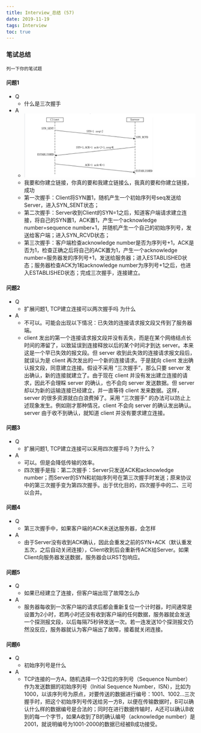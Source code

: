 ```yaml
---
title: Interview_总结 (57)
date: 2019-11-19
tags: Interview
toc: true
---
```


### 笔试总结
    列一下你的笔试题 

<!-- more -->

#### 问题1
- Q
    * 什么是三次握手
- A
    * ![三次握手](/img/20191119_1.png)
    * 我要和你建立链接，你真的要和我建立链接么，我真的要和你建立链接，成功
    * 第一次握手：Client将SYN置1，随机产生一个初始序列号seq发送给Server，进入SYN_SENT状态；
    * 第二次握手：Server收到Client的SYN=1之后，知道客户端请求建立连接，将自己的SYN置1，ACK置1，产生一个acknowledge number=sequence number+1，并随机产生一个自己的初始序列号，发送给客户端；进入SYN_RCVD状态；
    * 第三次握手：客户端检查acknowledge number是否为序列号+1，ACK是否为1，检查正确之后将自己的ACK置为1，产生一个acknowledge number=服务器发的序列号+1，发送给服务器；进入ESTABLISHED状态；服务器检查ACK为1和acknowledge number为序列号+1之后，也进入ESTABLISHED状态；完成三次握手，连接建立。

#### 问题2
- Q
    * 扩展问题1, TCP建立连接可以两次握手吗 为什么
- A
    * 不可以。可能会出现以下情况：已失效的连接请求报文段又传到了服务器端。
    * client 发出的第一个连接请求报文段并没有丢失，而是在某个网络结点长时间的滞留了，以致延误到连接释放以后的某个时间才到达 server。本来这是一个早已失效的报文段。但 server 收到此失效的连接请求报文段后，就误认为是 client 再次发出的一个新的连接请求。于是就向 client 发出确认报文段，同意建立连接。假设不采用 “三次握手”，那么只要 server 发出确认，新的连接就建立了。由于现在 client 并没有发出建立连接的请求，因此不会理睬 server 的确认，也不会向 server 发送数据。但 server 却以为新的运输连接已经建立，并一直等待 client 发来数据。这样，server 的很多资源就白白浪费掉了。采用 “三次握手” 的办法可以防止上述现象发生。例如刚才那种情况，client 不会向 server 的确认发出确认。server 由于收不到确认，就知道 client 并没有要求建立连接。

#### 问题3
- Q
    * 扩展问题1, TCP建立连接可以采用四次握手吗？为什么？
- A
    * 可以。但是会降低传输的效率。
    * 四次握手是指：第二次握手：Server只发送ACK和acknowledge number；而Server的SYN和初始序列号在第三次握手时发送；原来协议中的第三次握手变为第四次握手。出于优化目的，四次握手中的二、三可以合并。

#### 问题4
- Q
    * 第三次握手中，如果客户端的ACK未送达服务器，会怎样
- A
    * 由于Server没有收到ACK确认，因此会重发之前的SYN+ACK（默认重发五次，之后自动关闭连接），Client收到后会重新传ACK给Server。如果Client向服务器发送数据，服务器会以RST包响应。

#### 问题5
- Q
    * 如果已经建立了连接，但客户端出现了故障怎么办
- A
    * 服务器每收到一次客户端的请求后都会重新复位一个计时器，时间通常是设置为2小时，若两小时还没有收到客户端的任何数据，服务器就会发送一个探测报文段，以后每隔75秒钟发送一次。若一连发送10个探测报文仍然没反应，服务器就认为客户端出了故障，接着就关闭连接。

#### 问题6
- Q
    * 初始序列号是什么
- A
    * TCP连接的一方A，随机选择一个32位的序列号（Sequence Number）作为发送数据的初始序列号（Initial Sequence Number，ISN），比如为1000，以该序列号为原点，对要传送的数据进行编号：1001、1002...三次握手时，把这个初始序列号传送给另一方B，以便在传输数据时，B可以确认什么样的数据编号是合法的；同时在进行数据传输时，A还可以确认B收到的每一个字节，如果A收到了B的确认编号（acknowledge number）是2001，就说明编号为1001-2000的数据已经被B成功接受。


